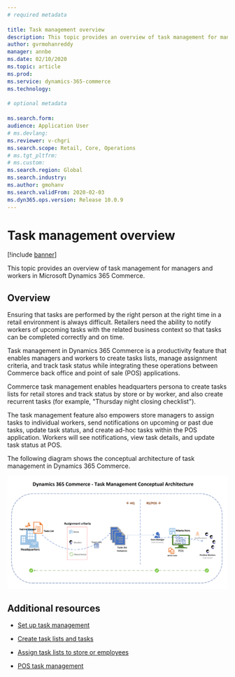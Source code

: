 ```yaml
---
# required metadata

title: Task management overview
description: This topic provides an overview of task management for managers and workers in Microsoft Dynamics 365 Commerce.
author: gvrmohanreddy
manager: annbe
ms.date: 02/10/2020
ms.topic: article
ms.prod: 
ms.service: dynamics-365-commerce
ms.technology: 

# optional metadata

ms.search.form:  
audience: Application User
# ms.devlang: 
ms.reviewer: v-chgri
ms.search.scope: Retail, Core, Operations
# ms.tgt_pltfrm: 
# ms.custom: 
ms.search.region: Global
ms.search.industry: 
ms.author: gmohanv
ms.search.validFrom: 2020-02-03
ms.dyn365.ops.version: Release 10.0.9
---
```


# Task management overview

[!include [banner](includes/banner.md)]

This topic provides an overview of task management for managers and workers in Microsoft Dynamics 365 Commerce.

## Overview

Ensuring that tasks are performed by the right person at the right time in a retail environment is always difficult. Retailers need the ability to notify workers of upcoming tasks with the related business context so that tasks can be completed correctly and on time.  

Task management in Dynamics 365 Commerce is a productivity feature that enables managers and workers to create tasks lists, manage assignment criteria, and track task status while integrating these operations between Commerce back office and point of sale (POS) applications. 

Commerce task management enables headquarters persona to create tasks lists for retail stores and track status by store or by worker, and also create recurrent tasks (for example, "Thursday night closing checklist"). 

The task management feature also empowers store managers to assign tasks to individual workers, send notifications on upcoming or past due tasks, update task status, and create ad-hoc tasks within the POS application. Workers will see notifications, view task details, and update task status at POS.

The following diagram shows the conceptual architecture of task management in Dynamics 365 Commerce.
  
![Task management - Conceptual architecture of task management in Dynamics 365 Commerce](media/Tasks-management-conceptual-architecture.png)
  
## Additional resources

- [Set up task management](https://docs.microsoft.com/en-us/dynamics365/)

- [Create task lists and tasks](https://docs.microsoft.com/en-us/dynamics365/)

- [Assign task lists to store or employees](https://docs.microsoft.com/en-us/dynamics365/)

- [POS task management](https://docs.microsoft.com/en-us/dynamics365/)


